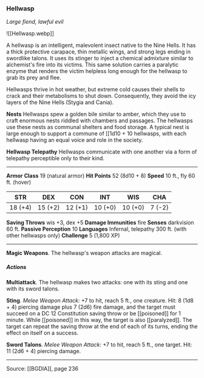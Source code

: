 ### Hellwasp
_Large fiend, lawful evil_

![[Hellwasp.webp]]

A hellwasp is an intelligent, malevolent insect native to the Nine Hells. It has a thick protective carapace, thin metallic wings, and strong legs ending in swordlike talons. It uses its stinger to inject a chemical admixture similar to alchemist's fire into its victims. This same solution carries a paralytic enzyme that renders the victim helpless long enough for the hellwasp to grab its prey and flee.

Hellwasps thrive in hot weather, but extreme cold causes their shells to crack and their metabolisms to shut down. Consequently, they avoid the icy layers of the Nine Hells (Stygia and Cania).

**Nests** Hellwasps spew a golden bile similar to amber, which they use to craft enormous nests riddled with chambers and passages. The hellwasps use these nests as communal shelters and food storage. A typical nest is large enough to support a commune of [[1d10 + 10 hellwasps, with each hellwasp having an equal voice and role in the society.


**Hellwasp Telepathy** Hellwasps communicate with one another via a form of telepathy perceptible only to their kind.






---

**Armor Class** 19 (natural armor)
**Hit Points** 52 (8d10 + 8)
**Speed** 10 ft., fly 60 ft. (hover)

| STR     | DEX     | CON     | INT     | WIS     | CHA     |
|---------|---------|---------|---------|---------|---------|
| 18 (+4) | 15 (+2) | 12 (+1) | 10 (+0) | 10 (+0) | 7 (-2) |

**Saving Throws** wis +3, dex +5
**Damage Immunities** fire
**Senses** darkvision 60 ft.
**Passive Perception** 10
**Languages** Infernal, telepathy 300 ft. (with other hellwasps only)
**Challenge** 5 (1,800 XP)

---

**Magic Weapons**. The hellwasp's weapon attacks are magical.

##### Actions
**Multiattack**. The hellwasp makes two attacks: one with its sting and one with its sword talons.

**Sting**. _Melee Weapon Attack:_ +7 to hit, reach 5 ft., one creature. Hit: 8 (1d8 + 4) piercing damage plus 7 (2d6) fire damage, and the target must succeed on a DC 12 Constitution saving throw or be [[poisoned]] for 1 minute. While [[poisoned]] in this way, the target is also [[paralyzed]]. The target can repeat the saving throw at the end of each of its turns, ending the effect on itself on a success.

**Sword Talons**. _Melee Weapon Attack:_ +7 to hit, reach 5 ft., one target. Hit: 11 (2d6 + 4) piercing damage.


---

Source: [[BGDIA]], page 236